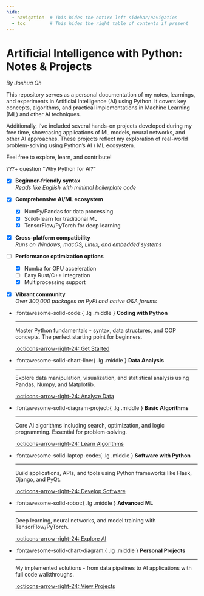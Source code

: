 ```yaml
---
hide:
  - navigation  # This hides the entire left sidebar/navigation
  - toc         # This hides the right table of contents if present
---
```


# Artificial Intelligence with Python: Notes & Projects
_By Joshua Oh_

This repository serves as a personal documentation of my notes, learnings, and experiments in Artificial Intelligence (AI) using Python. It covers key concepts, algorithms, and practical implementations in Machine Learning (ML) and other AI techniques.

Additionally, I’ve included several hands-on projects developed during my free time, showcasing applications of ML models, neural networks, and other AI approaches. These projects reflect my exploration of real-world problem-solving using Python’s AI / ML ecosystem.

Feel free to explore, learn, and contribute!

???+ question "Why Python for AI?"

- [x] **Beginner-friendly syntax**  
  _Reads like English with minimal boilerplate code_
  
- [x] **Comprehensive AI/ML ecosystem**  
  - [x] NumPy/Pandas for data processing  
  - [x] Scikit-learn for traditional ML  
  - [x] TensorFlow/PyTorch for deep learning  
  
- [x] **Cross-platform compatibility**  
  _Runs on Windows, macOS, Linux, and embedded systems_

- [ ] **Performance optimization options**  
  - [x] Numba for GPU acceleration  
  - [ ] Easy Rust/C++ integration  
  - [x] Multiprocessing support

- [x] **Vibrant community**  
  _Over 300,000 packages on PyPI and active Q&A forums_
<div class="grid cards" markdown>

-   :fontawesome-solid-code:{ .lg .middle } __Coding with Python__

    ---

    Master Python fundamentals - syntax, data structures, and OOP concepts. The perfect starting point for beginners.

    [:octicons-arrow-right-24: Get Started](https://joshuaohyq.github.io/AI-Python/Chapter1/)

-   :fontawesome-solid-chart-line:{ .lg .middle } __Data Analysis__

    ---

    Explore data manipulation, visualization, and statistical analysis using Pandas, Numpy, and Matplotlib.

    [:octicons-arrow-right-24: Analyze Data](#data-analysis)

-   :fontawesome-solid-diagram-project:{ .lg .middle } __Basic Algorithms__

    ---

    Core AI algorithms including search, optimization, and logic programming. Essential for problem-solving.

    [:octicons-arrow-right-24: Learn Algorithms](https://joshuaohyq.github.io/AI-Python/Chapter1/)

-   :fontawesome-solid-laptop-code:{ .lg .middle } __Software with Python__

    ---

    Build applications, APIs, and tools using Python frameworks like Flask, Django, and PyQt.

    [:octicons-arrow-right-24: Develop Software](#software-dev)

-   :fontawesome-solid-robot:{ .lg .middle } __Advanced ML__

    ---

    Deep learning, neural networks, and model training with TensorFlow/PyTorch.

    [:octicons-arrow-right-24: Explore AI](#advanced-ml)

-   :fontawesome-solid-chart-diagram:{ .lg .middle } __Personal Projects__

    ---

    My implemented solutions - from data pipelines to AI applications with full code walkthroughs.

    [:octicons-arrow-right-24: View Projects](#personal-projects)

</div>
